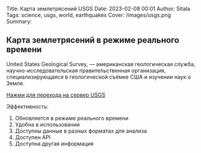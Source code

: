 Title: Карта землетрясений USGS
Date: 2023-02-08 00:01
Author: Sitala
Tags: science, usgs, world, earthquakes
Cover: /images/usgs.png
Summary:

## Карта землетрясений в режиме реального времени

United States Geological Survey, — американская геологическая служба, научно-исследовательская правительственная организация, специализирующаяся в геологической съёмке США и изучении наук о Земле. 

[Нажми для перехода на сервер USGS][1]

[1]:https://www.usgs.gov/programs/earthquake-hazards/earthquakes

Эффективность:

1. Обновляется в режиме реального времени
2. Удобна в использовании
3. Доступны данные в разных форматах для анализа
4. Доступен API
5. Доступна другая информация






 